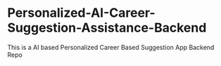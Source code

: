 # Personalized-AI-Career-Suggestion-Assistance-Backend
This is a AI based Personalized Career Based Suggestion App Backend Repo
